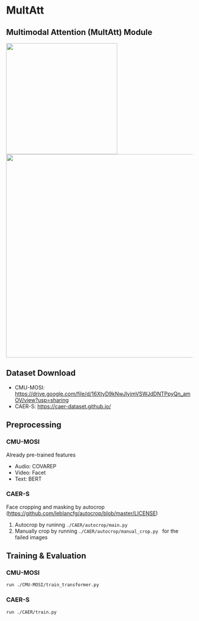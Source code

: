 # MultAtt

## Multimodal Attention (MultAtt) Module

<div>
<img width="300" src="https://user-images.githubusercontent.com/59352765/101871283-a6076d00-3bc6-11eb-93a0-e7c6cfe190c4.png">
<img width="550" src="https://user-images.githubusercontent.com/59352765/101871317-b3bcf280-3bc6-11eb-9734-62a7cf69cf85.png">
  



## Dataset Download
  - CMU-MOSI: https://drive.google.com/file/d/16XtyD9kNwJlyimVSWJdDNTPpyQn_amOV/view?usp=sharing
  - CAER-S: https://caer-dataset.github.io/
  
## Preprocessing
  ### CMU-MOSI
  Already pre-trained features
  - Audio: COVAREP
  - Video: Facet
  - Text: BERT
  ### CAER-S
  Face cropping and masking by autocrop (https://github.com/leblancfg/autocrop/blob/master/LICENSE)
  1. Autocrop by runinng 
    ```
    ./CAER/autocrop/main.py
    ```
  2. Manually crop by running 
    ```
    ./CAER/autocrop/manual_crop.py 
    ```
    for the failed images
    
## Training & Evaluation
  ### CMU-MOSI
    run ./CMU-MOSI/train_transformer.py
    
  ### CAER-S
    run ./CAER/train.py
    
